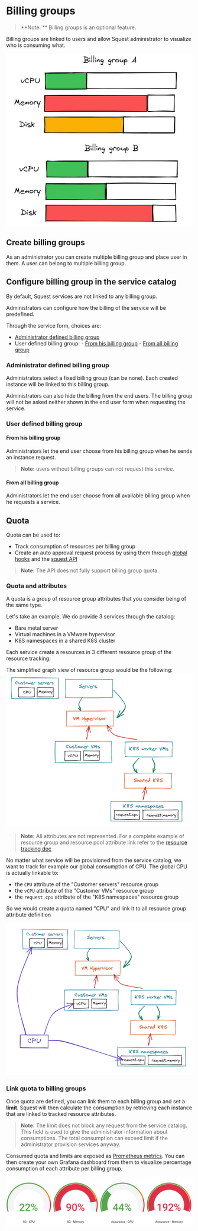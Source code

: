 # Billing groups

> **Note: ** Billing groups is an optional feature.

Billing groups are linked to users and allow Squest administrator to visualize who is consuming what.

![billing_group_quota](../images/billing_group_quota.png)

## Create billing groups

As an administrator you can create multiple billing group and place user in them.
A user can belong to multiple billing group.

## Configure billing group in the service catalog

By default, Squest services are not linked to any billing group.

Administrators can configure how the billing of the service will be predefined.

Through the service form, choices are:

- [Administrator defined billing group](#administrator-defined-billing-group)
- User defined billing group:
      - [From his billing group](#from-his-billing-group)
      - [From all billing group](#from-his-billing-group)

### Administrator defined billing group

Administrators select a fixed billing group (can be none). 
Each created instance will be linked to this billing group.

Administrators can also hide the billing from the end users. 
The billing group will not be asked neither shown in the end user form when requesting the service.

### User defined billing group

#### From his billing group

Administrators let the end user choose from his billing group when he sends an instance request.

> **Note:** users without billing groups can not request this service.

#### From all billing group

Administrators let the end user choose from all available billing group when he requests a service.


## Quota

Quota can be used to:

- Track consumption of resources per billing group
- Create an auto approval request process by using them through [global hooks](../settings/#global-hooks) and the [squest API](api.md)

>**Note:** The API does not fully support billing group quota.

### Quota and attributes

A quota is a group of resource group attributes that you consider being of the same type.

Let's take an example. We do provide 3 services through the catalog: 

- Bare metal server
- Virtual machines in a VMware hypervisor
- K8S namespaces in a shared K8S cluster

Each service create a resources in 3 different resource group of the resource tracking.

The simplified graph view of resource group would be the following:
![quota_resource_graph_example](../images/quota_resource_graph_example.png)

> **Note:** All attributes are not represented. For a complete example of resource group and resource pool attribute link refer to the [resource tracking doc](resource_tracking.md)

No matter what service will be provisioned from the service catalog, we want to track for example our global consumption of CPU.
The global CPU is actually linkable to:

- the `CPU` attribute of the "Customer servers" resource group
- the `vCPU` attribute of the "Customer VMs" resource group
- the `request.cpu` attribute of the "K8S namespaces" resource group

So we would create a quota named "CPU" and link it to all resource group attribute definition

![quota_resource_graph_example](../images/quota_example_link.png)

### Link quota to billing groups

Once quota are defined, you can link them to each billing group and set a **limit**.
Squest will then calculate the consumption by retrieving each instance that are linked to tracked resource attributes.

>**Note:** The limit does not block any request from the service catalog. This field is used to give the administrator information about consumptions.
The total consumption can exceed limit if the administrator provision services anyway.

Consumed quota and limits are exposed as [Prometheus metrics](../metrics/#squest_quota_consumed). 
You can then create your own Grafana dashboard from them to visualize percentage consumption of each attribute per billing group.

![grafana_panel_example](../images/grafana_panel_example.png)
